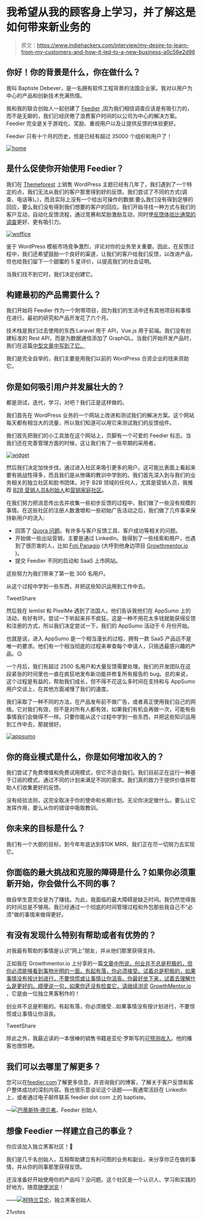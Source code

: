# 我希望从我的顾客身上学习，并了解这是如何带来新业务的

> 原文：<https://www.indiehackers.com/interview/my-desire-to-learn-from-my-customers-and-how-it-led-to-a-new-business-a0c56e2d96>

## 你好！你的背景是什么，你在做什么？

我叫 Baptiste Debever，是一名拥有软件工程背景的法国企业家。我对以用户为中心的产品和创新技术充满热情。

我和我的联合创始人一起创建了 [Feedier](https://feedier.com?utm_source=indiehackers&utm_medium=story_feedier) ,因为我们相信调查应该是有吸引力的，而不是无聊的，我们已经厌倦了浪费客户时间的以公司为中心的解决方案。Feedier 完全是关于游戏化、奖励、重视用户以及让提供反馈的体验更好。

Feedier 只有十个月的历史，但是已经有超过 35000 个组织和用户了！

[![home](img/824b75996b8ad63fa6df5f7e8205ea78.png)](https://feedier.com/) 

## 是什么促使你开始使用 Feedier？

我们在 [Themeforest](https://themeforest.net/user/alkaweb) 上销售 WordPress 主题已经有几年了，我们遇到了一个特定的点，我们无法从我们的客户那里得到好的反馈。我们尝试了不同的方式(调查、电话等)。)，而且实际上没有一个给出可操作的数据:要么我们没有得到足够的回应，要么我们没有得到我们想要的客户的回应。我们开始寻找一种方式与我们的客户互动，自动化反馈流程，通过竞赛和奖励激励互动，同时使[反馈体验比通常的调查](https://feedier.com/blog/feedier-and-other-feedback-tools/)更好、更有吸引力。

[![woffice](img/e4757638ed27951506726b69d456838e.png)](https://feedier.com/) 

鉴于 WordPress 模板市场竞争激烈，评论对你的业务至关重要。因此，在反馈过程中，我们还希望鼓励一个良好的渠道，让我们的客户给我们反馈，以改进产品，但也给我们留下一个甜蜜的 5 星评价，以提高我们的社会证明。

当我们找不到它时，我们决定创建它。

## 构建最初的产品需要什么？

我们开始将 Feedier 作为一个附带项目，因为我们的生活中还有其他项目和事情在进行。最初的研究和产品开发花了六个月。

技术栈是我们过去使用的东西:Laravel 用于 API，Vue.js 用于前端。我们没有创建标准的 Rest API，而是为数据通信添加了 GraphQL。当我们开始开发产品时，我们在这篇[中型文章中写到了它。](https://codeburst.io/up-and-running-with-graphql-laravel-and-vue-js-698000248448)

我们是完全自举的，我们主要是用我们以前的 WordPress 合资企业的钱来资助它。

## 你是如何吸引用户并发展壮大的？

都是测试，迭代，学习，对吧？我们正是这样做的。

我们首先在 WordPress 业务的一个网站上改进和测试我们的解决方案。这个网站每天都有相当大的流量，所以我们知道可以用它来测试我们的反馈组件。

我们首先把我们的小工具放在这个网站上，页脚有一个可爱的 Feedier 标志。当我们还在完善管理方面的时候，这让我们有了一些早期的采用者。

[![widget](img/a73addfd0cffaf0aa18e0edf8d9e8b16.png)](https://feedier.com/) 

然后我们决定加快步伐，通过进入社区来吸引更多的用户。这可能比表面上看起来要有挑战性得多，而且我们是从惨痛的教训中学到的。我们首先深入到与我们的业务相关的独立社区和脸书团体。对于 B2B 领域的任何人，尤其是营销人员，我推荐 [B2B 营销人员&创始人](https://www.facebook.com/groups/b2bmarketersnfounders/?ref=br_rs)和[营销家庭社区](https://www.facebook.com/groups/themarketingfamily/)。

在我们努力把消息传出去并收集一些初步反馈的过程中，我们做了一些没有规模的事情。在这些社区的注册人数激增和一些初始广告活动之后，我们做了几件事来保持新用户的流入:

*   回答了 [Quora 问题](https://www.quora.com/profile/Baptiste-Debever)。有许多与客户反馈工具、客户成功等相关的问题。
*   开始做一些出站营销，主要是通过 LinkedIn。我得到了一些线索和用户，也遇到了很厉害的人，比如 [Foti Panagio](https://twitter.com/fotipanagio) (大呼到他身边项目 [Growthmentor.io](https://www.growthmentor.io) )。
*   提交 Feedier 不同的启动和 SaaS 上市网站。

这些努力为我们带来了第一批 300 名用户。

从这个过程中学到一些东西，并把这些知识运用到工作中去。

TweetShare

然后我在 lemlist 和 PixelMe 遇到了法国人。他们告诉我他们在 AppSumo 上的活动，有好有坏。尝试一下听起来并不疯狂。这是一种不用花太多钱就能获得反馈和注册的方式，所以我们决定尝试一下，我们的 AppSumo 活动于 6 月份开始。

也就是说，进入 AppSumo 是一个相当漫长的过程，拥有一款 SaaS 产品远不是唯一的要求。他们有一个相当彻底的过程来审查每个申请人，只挑选最感兴趣的产品。😉

一个月后，我们有超过 2500 名用户和大量反馈需要处理。我们的开发团队在这段紧张的时间里也一直在疯狂地发布新功能并修复所有报告的 bug。总的来说，这个过程是有益的，帮助我们成长，但不得不花这么多时间在支持和与 AppSumo 用户交谈上，在其他方面减慢了我们的速度。

我们采取了一种不同的方法，在产品发布前不做广告，或者真正使用我们自己的网络。它对我们有效，但不是对所有人都有效，如果我们有机会再做一次，可能有些事情我们会做得不一样。只要你能从这个过程中学到一些东西，并把这些知识运用到工作中去，那就很好。

[![appsumo](img/78cb8b7875a13fca68f871c0651d2048.png)](https://feedier.com/) 

## 你的商业模式是什么，你是如何增加收入的？

我们尝试了免费增值和免费试用模式，但它不适合我们。我们目前正在运行一种基于订阅的模式，通过不同的计划来满足不同的需求。我们真的致力于提供价值并帮助人们收集更好的反馈。

没有经验法则，这完全取决于你的使命和长期计划。无论你决定做什么，要么让它发挥作用，要么从你的错误中吸取教训。

## 你未来的目标是什么？

我们有一个大胆的目标，到今年年底达到$10K MRR，我们正在尽一切努力去实现它。

## 你面临的最大挑战和克服的障碍是什么？如果你必须重新开始，你会做什么不同的事？

做自举生意完全是为了赚钱。为此，我面临的最大障碍是缺乏时间。我仍然觉得我的时间总是不够用。我已经通过一个彻底的时间管理过程和外包那些我自己不“必须”做的事情来做得更好。

## 有没有发现什么特别有帮助或者有优势的？

对我最有帮助的事情是认识“网上”朋友，并从他们那里获得支持。

正如我在 Growthmentor.io 上分享的一篇[文章中所说，创业并不总是积极的，但你必须能够看到事物光明的一面。有起有落，你必须接受。试着总是积极的，如果事情没有按计划进行，不要惊慌或让事情让你沮丧。你最好坐下来，试着去理解什么是更好的。顺便说一句，如果你还没有检查它，请继续浏览](https://www.growthmentor.io/blog/saas-lessons-after-six-months/) [GrowthMentor.io](https://www.growthmentor.io) ，它是由一位独立黑客制作的！

创业并不总是积极的。有起有落，你必须接受...如果事情没有按计划进行，不要惊慌或让事情让你沮丧。

TweetShare

除此之外，我最近读的一本很棒的销售书籍是亚伦·罗斯写的[可预测收入](https://predictablerevenue.com/)。他的播客也很惊艳。

## 我们可以去哪里了解更多？

您可以在[feedier.com](https://feedier.com/)了解更多信息，并咨询我们的博客，了解关于客户反馈和客户整体成功的深刻内容。我也很乐意谈论这个话题——我通常活跃在 LinkedIn 上，或者通过电子邮件联系 feedier dot com 上的 baptiste。

—[<picture id="ember5221231" class="user-avatar ember-view user-link__avatar">![](img/82bd3bb4769a3aa1cd13889ee7c0fa91.png)</picture>巴蒂斯特·德贝弗](/bdebever?id=YmfLSOU6M2gxFdpWCA5j0uRGSZg1)，Feedier 创始人

## 想像 Feedier 一样建立自己的事业？

你应该加入独立黑客社区！🤗

我们是几千名创始人，互相帮助建立有利可图的业务和副业。来分享你正在做的事情，并从你的同事那里获得反馈。

还没准备好开始使用你的产品吗？没问题。这个社区是一个认识人、学习和实践的好地方。随意[随便浏览](/)！

——[<picture id="ember5221236" class="user-avatar ember-view user-link__avatar">![](img/82bd3bb4769a3aa1cd13889ee7c0fa91.png)</picture>柯特兰艾伦](/csallen?id=ibTLPyjwVebnZjMGKvz6ztarnuV2)，独立黑客创始人

21votes